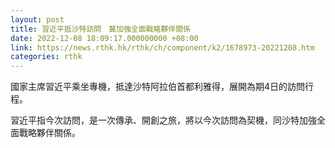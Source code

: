 ```yaml
---
layout: post
title: 習近平抵沙特訪問　冀加強全面戰略夥伴關係
date: 2022-12-08 18:09:17.000000000 +08:00
link: https://news.rthk.hk/rthk/ch/component/k2/1678973-20221208.htm
categories: rthk
---
```


國家主席習近平乘坐專機，抵達沙特阿拉伯首都利雅得，展開為期4日的訪問行程。

習近平指今次訪問，是一次傳承、開創之旅，將以今次訪問為契機，同沙特加強全面戰略夥伴關係。
